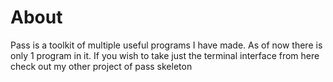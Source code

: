 # About
Pass is a toolkit of multiple useful programs I have made. As of now there is only 1 program in it. If you wish to take just the terminal interface from here check out my other project of pass skeleton
